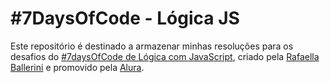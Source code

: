 # #7DaysOfCode - Lógica JS
Este repositório é destinado a armazenar minhas resoluções para os desafios do [#7daysOfCode de Lógica com JavaScript](https://7daysofcode.io/matricula/logica-programacao), criado pela [Rafaella Ballerini](https://beacons.ai/rafaballerini) e promovido pela [Alura](https://www.alura.com.br/).